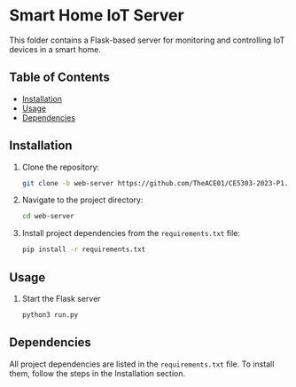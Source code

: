# Smart Home IoT Server

This folder contains a Flask-based server for monitoring and controlling IoT devices in a smart home.

## Table of Contents

- [Installation](#installation)
- [Usage](#usage)
- [Dependencies](#dependencies)

## Installation

1. Clone the repository:

   ```bash
   git clone -b web-server https://github.com/TheACE01/CE5303-2023-P1.git

2. Navigate to the project directory:

   ```bash
   cd web-server

3. Install project dependencies from the `requirements.txt` file:

   ```bash
   pip install -r requirements.txt


## Usage

1. Start the Flask server

   ```bash
   python3 run.py

## Dependencies
All project dependencies are listed in the `requirements.txt` file. To install them, follow the steps in the Installation section.